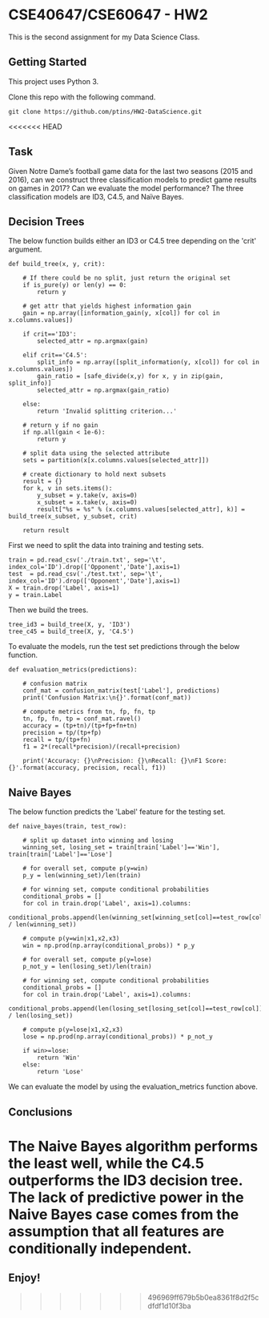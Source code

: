# CSE40647/CSE60647 - HW2

This is the second assignment for my Data Science Class.

## Getting Started

This project uses Python 3.

Clone this repo with the following command.

```
git clone https://github.com/ptins/HW2-DataScience.git
```

<<<<<<< HEAD
## Task

Given Notre Dame’s football game data for the last two seasons (2015 and 2016), can we
construct three classification models to predict game results on games in 2017? Can we evaluate
the model performance? The three classification models are ID3, C4.5, and Naïve Bayes.

## Decision Trees

The below function builds either an ID3 or C4.5 tree depending on the 'crit' argument.

```
def build_tree(x, y, crit):
    
    # If there could be no split, just return the original set
    if is_pure(y) or len(y) == 0:
        return y

    # get attr that yields highest information gain
    gain = np.array([information_gain(y, x[col]) for col in x.columns.values])
    
    if crit=='ID3':
        selected_attr = np.argmax(gain)
    
    elif crit=='C4.5':
        split_info = np.array([split_information(y, x[col]) for col in x.columns.values])
        gain_ratio = [safe_divide(x,y) for x, y in zip(gain, split_info)]
        selected_attr = np.argmax(gain_ratio)
    
    else:
        return 'Invalid splitting criterion...'
    
    # return y if no gain
    if np.all(gain < 1e-6):
        return y

    # split data using the selected attribute
    sets = partition(x[x.columns.values[selected_attr]])

    # create dictionary to hold next subsets
    result = {}
    for k, v in sets.items():
        y_subset = y.take(v, axis=0)
        x_subset = x.take(v, axis=0)
        result["%s = %s" % (x.columns.values[selected_attr], k)] = build_tree(x_subset, y_subset, crit)

    return result
```

First we need to split the data into training and testing sets.

```
train = pd.read_csv('./train.txt', sep='\t', index_col='ID').drop(['Opponent','Date'],axis=1)
test  = pd.read_csv('./test.txt', sep='\t', index_col='ID').drop(['Opponent','Date'],axis=1)
X = train.drop('Label', axis=1)
y = train.Label
```

Then we build the trees.

```
tree_id3 = build_tree(X, y, 'ID3')
tree_c45 = build_tree(X, y, 'C4.5')
```

To evaluate the models, run the test set predictions through the below function.

```
def evaluation_metrics(predictions):

    # confusion matrix
    conf_mat = confusion_matrix(test['Label'], predictions)
    print('Confusion Matrix:\n{}'.format(conf_mat))
    
    # compute metrics from tn, fp, fn, tp
    tn, fp, fn, tp = conf_mat.ravel()
    accuracy = (tp+tn)/(tp+fp+fn+tn)
    precision = tp/(tp+fp)
    recall = tp/(tp+fn)
    f1 = 2*(recall*precision)/(recall+precision)

    print('Accuracy: {}\nPrecision: {}\nRecall: {}\nF1 Score: {}'.format(accuracy, precision, recall, f1))
```

## Naive Bayes

The below function predicts the 'Label' feature for the testing set.

```
def naive_bayes(train, test_row):
    
    # split up dataset into winning and losing
    winning_set, losing_set = train[train['Label']=='Win'], train[train['Label']=='Lose']
    
    # for overall set, compute p(y=win)
    p_y = len(winning_set)/len(train)
    
    # for winning set, compute conditional probabilities
    conditional_probs = []
    for col in train.drop('Label', axis=1).columns:
        conditional_probs.append(len(winning_set[winning_set[col]==test_row[col]]) / len(winning_set))
    
    # compute p(y=win|x1,x2,x3) 
    win = np.prod(np.array(conditional_probs)) * p_y
    
    # for overall set, compute p(y=lose)
    p_not_y = len(losing_set)/len(train)

    # for winning set, compute conditional probabilities
    conditional_probs = []
    for col in train.drop('Label', axis=1).columns:
        conditional_probs.append(len(losing_set[losing_set[col]==test_row[col]]) / len(losing_set))
    
    # compute p(y=lose|x1,x2,x3)
    lose = np.prod(np.array(conditional_probs)) * p_not_y
         
    if win>=lose:
        return 'Win'
    else:
        return 'Lose'
```

We can evaluate the model by using the evaluation_metrics function above.

## Conclusions

The Naive Bayes algorithm performs the least well, while the C4.5 outperforms the ID3 decision tree. The lack of predictive power in the Naive Bayes case comes from the assumption that all features are conditionally independent.
=======
## Enjoy!
>>>>>>> 496969ff679b5b0ea8361f8d2f5cdfdf1d10f3ba
